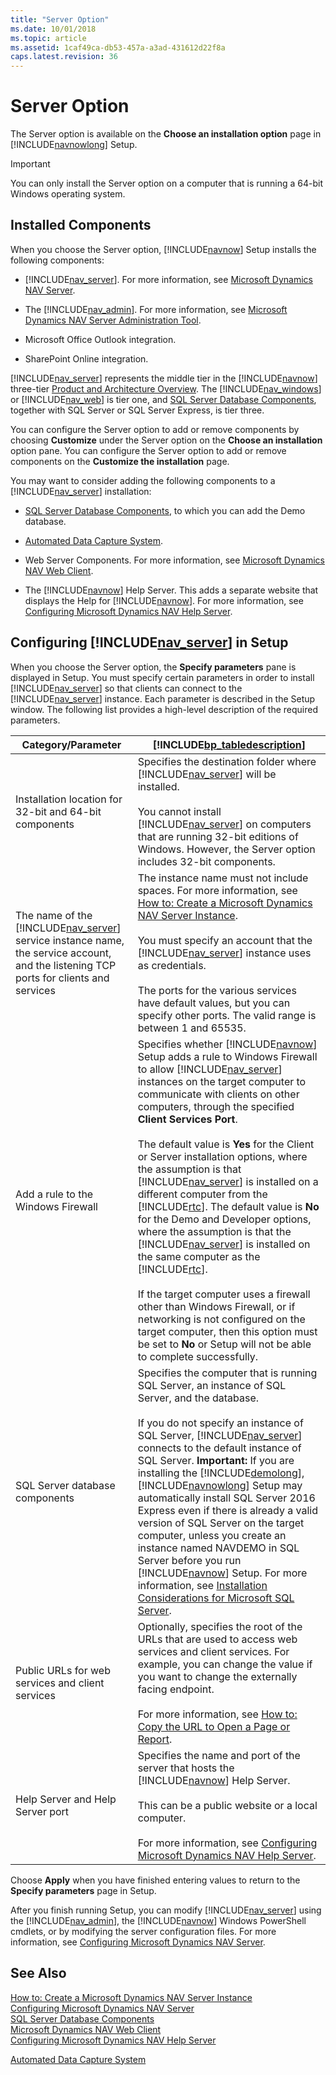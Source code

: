 ```yaml
---
title: "Server Option"
ms.date: 10/01/2018
ms.topic: article
ms.assetid: 1caf49ca-db53-457a-a3ad-431612d22f8a
caps.latest.revision: 36
---
```

# Server Option
The Server option is available on the **Choose an installation option** page in [!INCLUDE[navnowlong](includes/navnowlong_md.md)] Setup.  
  
> [!IMPORTANT]  
>  You can only install the Server option on a computer that is running a 64-bit Windows operating system.  
  
## Installed Components  
 When you choose the Server option, [!INCLUDE[navnow](includes/navnow_md.md)] Setup installs the following components:  
  
-   [!INCLUDE[nav_server](includes/nav_server_md.md)]. For more information, see [Microsoft Dynamics NAV Server](Microsoft-Dynamics-NAV-Server.md).  
  
-   The [!INCLUDE[nav_admin](includes/nav_admin_md.md)]. For more information, see [Microsoft Dynamics NAV Server Administration Tool](Microsoft-Dynamics-NAV-Server-Administration-Tool.md).  
  
-   Microsoft Office Outlook integration.  
  
-   SharePoint Online integration. <!-- For more information, see [Integrating with Microsoft Office](Integrating-with-Microsoft-Office.md).-->  
  
 [!INCLUDE[nav_server](includes/nav_server_md.md)] represents the middle tier in the [!INCLUDE[navnow](includes/navnow_md.md)] three-tier [Product and Architecture Overview](Product-and-Architecture-Overview.md). The [!INCLUDE[nav_windows](includes/nav_windows_md.md)] or [!INCLUDE[nav_web](includes/nav_web_md.md)] is tier one, and [SQL Server Database Components](SQL-Server-Database-Components.md), together with SQL Server or SQL Server Express, is tier three.  
  
 You can configure the Server option to add or remove components by choosing **Customize** under the Server option on the **Choose an installation** option pane. You can configure the Server option to add or remove components on the **Customize the installation** page.  
  
 You may want to consider adding the following components to a [!INCLUDE[nav_server](includes/nav_server_md.md)] installation:  
  
-   [SQL Server Database Components](SQL-Server-Database-Components.md), to which you can add the Demo database.  
  
-   [Automated Data Capture System](Automated-Data-Capture-System.md).  
  
-   Web Server Components. For more information, see [Microsoft Dynamics NAV Web Client](Microsoft-Dynamics-NAV-Web-Client.md).  
  
-   The [!INCLUDE[navnow](includes/navnow_md.md)] Help Server. This adds a separate website that displays the Help for [!INCLUDE[navnow](includes/navnow_md.md)]. For more information, see [Configuring Microsoft Dynamics NAV Help Server](Configuring-Microsoft-Dynamics-NAV-Help-Server.md).  
  
## Configuring [!INCLUDE[nav_server](includes/nav_server_md.md)] in Setup  
 When you choose the Server option, the **Specify parameters** pane is displayed in Setup. You must specify certain parameters in order to install [!INCLUDE[nav_server](includes/nav_server_md.md)] so that clients can connect to the [!INCLUDE[nav_server](includes/nav_server_md.md)] instance. Each parameter is described in the Setup window. The following list provides a high-level description of the required parameters.  
  
|Category/Parameter|[!INCLUDE[bp_tabledescription](includes/bp_tabledescription_md.md)]|  
|-------------------------|---------------------------------------|  
|Installation location for 32-bit and 64-bit components|Specifies the destination folder where [!INCLUDE[nav_server](includes/nav_server_md.md)] will be installed.<br /><br /> You cannot install [!INCLUDE[nav_server](includes/nav_server_md.md)] on computers that are running 32-bit editions of Windows. However, the Server option includes 32-bit components.|  
|The name of the [!INCLUDE[nav_server](includes/nav_server_md.md)] service instance name, the service account, and the listening TCP ports for clients and services|The instance name must not include spaces. For more information, see [How to: Create a Microsoft Dynamics NAV Server Instance](How-to--Create-a-Microsoft-Dynamics-NAV-Server-Instance.md).<br /><br /> You must specify an account that the [!INCLUDE[nav_server](includes/nav_server_md.md)] instance uses as credentials.<br /><br /> The ports for the various services have default values, but you can specify other ports. The valid range is between 1 and 65535.|  
|Add a rule to the Windows Firewall|Specifies whether [!INCLUDE[navnow](includes/navnow_md.md)] Setup adds a rule to Windows Firewall to allow [!INCLUDE[nav_server](includes/nav_server_md.md)] instances on the target computer to communicate with clients on other computers, through the specified **Client Services Port**.<br /><br /> The default value is **Yes** for the Client or Server installation options, where the assumption is that [!INCLUDE[nav_server](includes/nav_server_md.md)] is installed on a different computer from the [!INCLUDE[rtc](includes/rtc_md.md)]. The default value is **No** for the Demo and Developer options, where the assumption is that the [!INCLUDE[nav_server](includes/nav_server_md.md)] is installed on the same computer as the [!INCLUDE[rtc](includes/rtc_md.md)].<br /><br /> If the target computer uses a firewall other than Windows Firewall, or if networking is not configured on the target computer, then this option must be set to **No** or Setup will not be able to complete successfully.|  
|SQL Server database components|Specifies the computer that is running SQL Server, an instance of SQL Server, and the database.<br /><br /> If you do not specify an instance of SQL Server, [!INCLUDE[nav_server](includes/nav_server_md.md)] connects to the default instance of SQL Server. **Important:**  If you are installing the [!INCLUDE[demolong](includes/demolong_md.md)], [!INCLUDE[navnowlong](includes/navnowlong_md.md)] Setup may automatically install SQL Server 2016 Express even if there is already a valid version of SQL Server on the target computer, unless you create an instance named NAVDEMO in SQL Server before you run [!INCLUDE[navnow](includes/navnow_md.md)] Setup. For more information, see [Installation Considerations for Microsoft SQL Server](Installation-Considerations-for-Microsoft-SQL-Server.md).|  
|Public URLs for web services and client services|Optionally, specifies the root of the URLs that are used to access web services and client services. For example, you can change the value if you want to change the externally facing endpoint.<br /><br /> For more information, see [How to: Copy the URL to Open a Page or Report](How-to--Copy-the-URL-to-Open-a-Page-or-Report.md).|  
|Help Server and Help Server port|Specifies the name and port of the server that hosts the [!INCLUDE[navnow](includes/navnow_md.md)] Help Server.<br /><br /> This can be a public website or a local computer.<br /><br /> For more information, see [Configuring Microsoft Dynamics NAV Help Server](Configuring-Microsoft-Dynamics-NAV-Help-Server.md).|  
  
 Choose **Apply** when you have finished entering values to return to the **Specify parameters** page in Setup.  
  
 After you finish running Setup, you can modify [!INCLUDE[nav_server](includes/nav_server_md.md)] using the [!INCLUDE[nav_admin](includes/nav_admin_md.md)], the [!INCLUDE[navnow](includes/navnow_md.md)] Windows PowerShell cmdlets, or by modifying the server configuration files. For more information, see [Configuring Microsoft Dynamics NAV Server](Configuring-Microsoft-Dynamics-NAV-Server.md).  
  
## See Also  
 [How to: Create a Microsoft Dynamics NAV Server Instance](How-to--Create-a-Microsoft-Dynamics-NAV-Server-Instance.md)   
 [Configuring Microsoft Dynamics NAV Server](Configuring-Microsoft-Dynamics-NAV-Server.md)   
 [SQL Server Database Components](SQL-Server-Database-Components.md)   
 [Microsoft Dynamics NAV Web Client](Microsoft-Dynamics-NAV-Web-Client.md)   
 [Configuring Microsoft Dynamics NAV Help Server](Configuring-Microsoft-Dynamics-NAV-Help-Server.md)   
 <!-- [Integrating with Microsoft Office](Integrating-with-Microsoft-Office.md) -->  
 [Automated Data Capture System](Automated-Data-Capture-System.md)